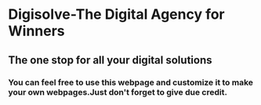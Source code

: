 # Digisolve-The Digital Agency for Winners

## The one stop for all your digital solutions

### You can feel free to use this webpage and customize it to make your own webpages.Just don't forget to give due credit.
